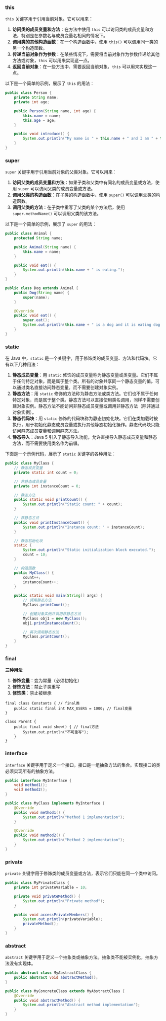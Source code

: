 ### this

`this` 关键字用于引用当前对象。它可以用来：

1. **访问类的成员变量和方法**：在方法中使用 `this` 可以访问类的成员变量和方法，特别是在参数名与成员变量名相同的情况下。
2. **调用类的其他构造函数**：在一个构造函数中，使用 `this()` 可以调用同一类的另一个构造函数。
3. **传递当前对象作为参数**：在某些情况下，需要将当前对象作为参数传递给其他方法或对象，`this` 可以用来实现这一点。
4. **返回当前对象**：在一些方法中，需要返回当前对象，`this` 可以用来实现这一点。

以下是一个简单的示例，展示了 `this` 的用法：

```java
public class Person {
    private String name;
    private int age;

    public Person(String name, int age) {
        this.name = name;
        this.age = age;
    }

    public void introduce() {
        System.out.println("My name is " + this.name + " and I am " + this.age + " years old.");
    }
}
```

### super

`super` 关键字用于引用当前对象的父类对象。它可以用来：

1. **访问父类的成员变量和方法**：如果子类和父类中有同名的成员变量或方法，使用 `super` 可以访问父类的成员变量或方法。
2. **调用父类的构造函数**：在子类的构造函数中，使用 `super()` 可以调用父类的构造函数。
3. **调用父类的方法**：在子类中重写了父类的某个方法后，使用 `super.methodName()` 可以调用父类的该方法。

以下是一个简单的示例，展示了 `super` 的用法：

```java
public class Animal {
    protected String name;

    public Animal(String name) {
        this.name = name;
    }

    public void eat() {
        System.out.println(this.name + " is eating.");
    }
}

public class Dog extends Animal {
    public Dog(String name) {
        super(name);
    }

    @Override
    public void eat() {
        super.eat();
        System.out.println(this.name + " is a dog and it is eating dog food.");
    }
}
```

### static

在 Java 中，`static` 是一个关键字，用于修饰类的成员变量、方法和代码块。它有以下几种用法：

1. **静态成员变量**：用 `static` 修饰的成员变量称为静态变量或类变量。它们不属于任何特定对象，而是属于整个类。所有的对象共享同一个静态变量的值。可以通过类名直接访问静态变量，而不需要创建对象实例。
2. **静态方法**：用 `static` 修饰的方法称为静态方法或类方法。它们也不属于任何特定对象，而是属于整个类。静态方法可以直接使用类名调用，同样不需要创建对象实例。静态方法不能访问非静态成员变量或调用非静态方法（除非通过对象实例）。
3. **静态代码块**：用 `static` 修饰的代码块称为静态初始化块。它们在类加载时被执行，用于初始化静态成员变量或执行其他静态初始化操作。静态代码块只能访问静态成员变量和调用静态方法。
4. **静态导入**：Java 5 引入了静态导入功能，允许直接导入静态成员变量和静态方法，而不需要使用类名作为前缀。

下面是一个示例代码，展示了 `static` 关键字的各种用法：

```java
public class MyClass {
    // 静态成员变量
    private static int count = 0;

    // 非静态成员变量
    private int instanceCount = 0;

    // 静态方法
    public static void printCount() {
        System.out.println("Static count: " + count);
    }

    // 非静态方法
    public void printInstanceCount() {
        System.out.println("Instance count: " + instanceCount);
    }

    // 静态初始化块
    static {
        System.out.println("Static initialization block executed.");
        count = 10;
    }

    // 构造函数
    public MyClass() {
        count++;
        instanceCount++;
    }

    public static void main(String[] args) {
        // 调用静态方法
        MyClass.printCount();

        // 创建对象实例并调用非静态方法
        MyClass obj1 = new MyClass();
        obj1.printInstanceCount();

        // 再次调用静态方法
        MyClass.printCount();
    }
}
```

### final

**三种用法**

1. **修饰变量**：变为常量（必须初始化）
2. **修饰方法**：禁止子类重写
3. **修饰类**：禁止被继承

```
final class Constants { // final类
    public static final int MAX_USERS = 1000; // final变量
}

class Parent {
    public final void show() { // final方法
        System.out.println("不可重写");
    }
}

```

### interface

`interface` 关键字用于定义一个接口，接口是一组抽象方法的集合。实现接口的类必须实现所有的抽象方法。

```java
public interface MyInterface {
    void method1();
    void method2();
}

public class MyClass implements MyInterface {
    @Override
    public void method1() {
        System.out.println("Method 1 implementation");
    }

    @Override
    public void method2() {
        System.out.println("Method 2 implementation");
    }
}
```

### private

`private` 关键字用于修饰类的成员变量或方法，表示它们只能在同一个类中访问。

```java
public class MyPrivateClass {
    private int privateVariable = 10;

    private void privateMethod() {
        System.out.println("Private method");
    }

    public void accessPrivateMembers() {
        System.out.println(privateVariable);
        privateMethod();
    }
}
```

### abstract

`abstract` 关键字用于定义一个抽象类或抽象方法。抽象类不能被实例化，抽象方法没有实现体。

```java
public abstract class MyAbstractClass {
    public abstract void abstractMethod();
}

public class MyConcreteClass extends MyAbstractClass {
    @Override
    public void abstractMethod() {
        System.out.println("Abstract method implementation");
    }
}
```